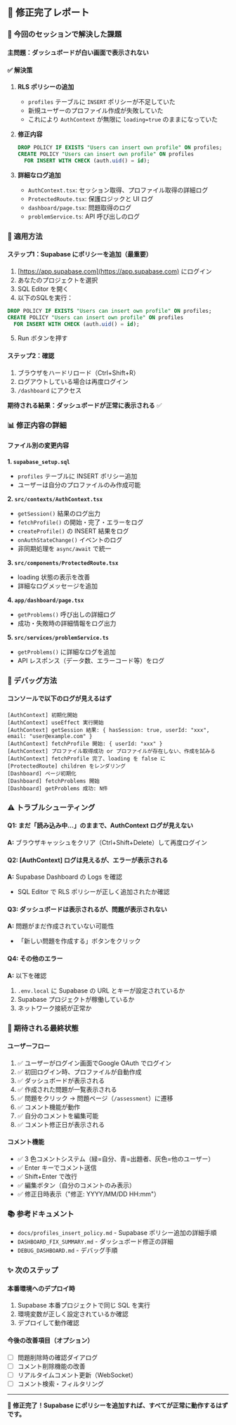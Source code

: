 ## 🎉 修正完了レポート

### 📌 今回のセッションで解決した課題

#### **主問題：ダッシュボードが白い画面で表示されない**

#### ✅ 解決策

1. **RLS ポリシーの追加**
   - `profiles` テーブルに `INSERT` ポリシーが不足していた
   - 新規ユーザーのプロファイル作成が失敗していた
   - これにより `AuthContext` が無限に `loading=true` のままになっていた

2. **修正内容**
   ```sql
   DROP POLICY IF EXISTS "Users can insert own profile" ON profiles;
   CREATE POLICY "Users can insert own profile" ON profiles
     FOR INSERT WITH CHECK (auth.uid() = id);
   ```

3. **詳細なログ追加**
   - `AuthContext.tsx`: セッション取得、プロファイル取得の詳細ログ
   - `ProtectedRoute.tsx`: 保護ロジックと UI ログ
   - `dashboard/page.tsx`: 問題取得のログ
   - `problemService.ts`: API 呼び出しのログ

### 🔧 適用方法

#### **ステップ1：Supabase にポリシーを追加（最重要）**

1. [https://app.supabase.com](https://app.supabase.com) にログイン
2. あなたのプロジェクトを選択
3. SQL Editor を開く
4. 以下のSQLを実行：

```sql
DROP POLICY IF EXISTS "Users can insert own profile" ON profiles;
CREATE POLICY "Users can insert own profile" ON profiles
  FOR INSERT WITH CHECK (auth.uid() = id);
```

5. Run ボタンを押す

#### **ステップ2：確認**

1. ブラウザをハードリロード（Ctrl+Shift+R）
2. ログアウトしている場合は再度ログイン
3. `/dashboard` にアクセス

**期待される結果：ダッシュボードが正常に表示される** ✅

### 📊 修正内容の詳細

#### ファイル別の変更内容

**1. `supabase_setup.sql`**
- `profiles` テーブルに INSERT ポリシー追加
- ユーザーは自分のプロファイルのみ作成可能

**2. `src/contexts/AuthContext.tsx`**
- `getSession()` 結果のログ出力
- `fetchProfile()` の開始・完了・エラーをログ
- `createProfile()` の INSERT 結果をログ
- `onAuthStateChange()` イベントのログ
- 非同期処理を `async/await` で統一

**3. `src/components/ProtectedRoute.tsx`**
- loading 状態の表示を改善
- 詳細なログメッセージを追加

**4. `app/dashboard/page.tsx`**
- `getProblems()` 呼び出しの詳細ログ
- 成功・失敗時の詳細情報をログ出力

**5. `src/services/problemService.ts`**
- `getProblems()` に詳細なログを追加
- API レスポンス（データ数、エラーコード等）をログ

### 🧪 デバッグ方法

#### コンソールで以下のログが見えるはず

```
[AuthContext] 初期化開始
[AuthContext] useEffect 実行開始
[AuthContext] getSession 結果: { hasSession: true, userId: "xxx", email: "user@example.com" }
[AuthContext] fetchProfile 開始: { userId: "xxx" }
[AuthContext] プロファイル取得成功 or プロファイルが存在しない、作成を試みる
[AuthContext] fetchProfile 完了、loading を false に
[ProtectedRoute] children をレンダリング
[Dashboard] ページ初期化
[Dashboard] fetchProblems 開始
[Dashboard] getProblems 成功: N件
```

### ⚠️ トラブルシューティング

#### Q1: まだ「読み込み中...」のままで、AuthContext ログが見えない

**A:** ブラウザキャッシュをクリア（Ctrl+Shift+Delete）して再度ログイン

#### Q2: [AuthContext] ログは見えるが、エラーが表示される

**A:** Supabase Dashboard の Logs を確認
- SQL Editor で RLS ポリシーが正しく追加されたか確認

#### Q3: ダッシュボードは表示されるが、問題が表示されない

**A:** 問題がまだ作成されていない可能性
- 「新しい問題を作成する」ボタンをクリック

#### Q4: その他のエラー

**A:** 以下を確認
1. `.env.local` に Supabase の URL とキーが設定されているか
2. Supabase プロジェクトが稼働しているか
3. ネットワーク接続が正常か

### 🎯 期待される最終状態

#### ユーザーフロー

1. ✅ ユーザーがログイン画面でGoogle OAuth でログイン
2. ✅ 初回ログイン時、プロファイルが自動作成
3. ✅ ダッシュボードが表示される
4. ✅ 作成された問題が一覧表示される
5. ✅ 問題をクリック → 問題ページ（`/assessment`）に遷移
6. ✅ コメント機能が動作
7. ✅ 自分のコメントを編集可能
8. ✅ コメント修正日が表示される

#### コメント機能

- ✅ 3 色コメントシステム（緑=自分、青=出題者、灰色=他のユーザー）
- ✅ Enter キーでコメント送信
- ✅ Shift+Enter で改行
- ✅ 編集ボタン（自分のコメントのみ表示）
- ✅ 修正日時表示（"修正: YYYY/MM/DD HH:mm"）

### 📚 参考ドキュメント

- `docs/profiles_insert_policy.md` - Supabase ポリシー追加の詳細手順
- `DASHBOARD_FIX_SUMMARY.md` - ダッシュボード修正の詳細
- `DEBUG_DASHBOARD.md` - デバッグ手順

### ✨ 次のステップ

#### 本番環境へのデプロイ時

1. Supabase 本番プロジェクトで同じ SQL を実行
2. 環境変数が正しく設定されているか確認
3. デプロイして動作確認

#### 今後の改善項目（オプション）

- [ ] 問題削除時の確認ダイアログ
- [ ] コメント削除機能の改善
- [ ] リアルタイムコメント更新（WebSocket）
- [ ] コメント検索・フィルタリング

---

**🎉 修正完了！Supabase にポリシーを追加すれば、すべてが正常に動作するはずです。**
